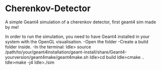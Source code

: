 # Cherenkov-Detector
A simple Geant4 simulation of a cherenkov detector, first geant4 sim made by me!

In order to run the simulation, you need to have Geant4 installed in your system with the OpenGL visualisation.
  -Open the folder
  -Create a build folder inside.
  -In the terminal:
  Idle> source /path/to/your/geant4installation/geant-install/share/Geant4-yourversion/geant4make/geant4make.sh
  Idle>cd build
  Idle>cmake ..
  Idle>make -j4
  Idle>./sim
